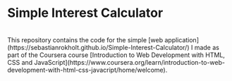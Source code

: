 # Simple Interest Calculator
<br/>
This repository contains the code for the simple [web application](https://sebastianrokholt.github.io/Simple-Interest-Calculator/) I made as part of the Coursera course [Introduction to Web Development with HTML, CSS and JavaScript](https://www.coursera.org/learn/introduction-to-web-development-with-html-css-javacript/home/welcome). 

